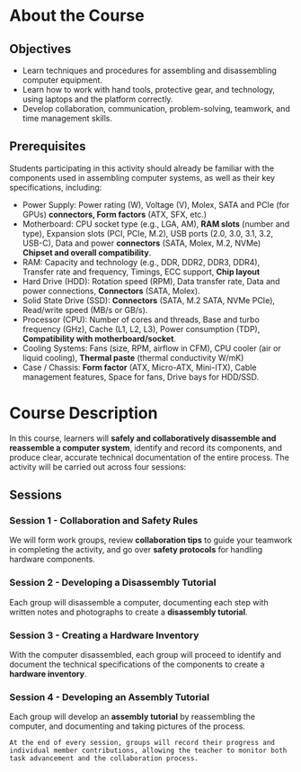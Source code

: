 ﻿# About the Course

## Objectives

- Learn techniques and procedures for assembling and disassembling computer equipment.
- Learn how to work with hand tools, protective gear, and technology, using laptops and the platform correctly.
- Develop collaboration, communication, problem-solving, teamwork, and time management skills.

## Prerequisites

Students participating in this activity should already be familiar with the components used in assembling computer systems, as well as their key specifications, including:

- Power Supply: Power rating (W), Voltage (V), Molex, SATA and PCIe (for GPUs) **connectors, Form factors** (ATX, SFX, etc.)
- Motherboard: CPU socket type (e.g., LGA, AM), **RAM slots** (number and type), Expansion slots (PCI, PCIe, M.2), USB ports (2.0, 3.0, 3.1, 3.2, USB-C), Data and power **connectors** (SATA, Molex, M.2, NVMe) **Chipset and overall compatibility**.
- RAM: Capacity and technology (e.g., DDR, DDR2, DDR3, DDR4), Transfer rate and frequency, Timings, ECC support, **Chip layout**
- Hard Drive (HDD): Rotation speed (RPM), Data transfer rate, Data and power connections, **Connectors** (SATA, Molex).
- Solid State Drive (SSD): **Connectors** (SATA, M.2 SATA, NVMe PCIe), Read/write speed (MB/s or GB/s).
- Processor (CPU): Number of cores and threads, Base and turbo frequency (GHz), Cache (L1, L2, L3), Power consumption (TDP), **Compatibility with motherboard/socket**.
- Cooling Systems: Fans (size, RPM, airflow in CFM), CPU cooler (air or liquid cooling), **Thermal paste** (thermal conductivity W/mK)
- Case / Chassis: **Form factor** (ATX, Micro-ATX, Mini-ITX), Cable management features, Space for fans, Drive bays for HDD/SSD.

# Course Description

In this course, learners will **safely and collaboratively disassemble and reassemble a computer system**, identify and record its components, and produce clear, accurate technical documentation of the entire process. The activity will be carried out across four sessions:

## Sessions

### Session 1 - Collaboration and Safety Rules

We will form work groups, review **collaboration tips** to guide your teamwork in completing the activity, and go over **safety protocols** for handling hardware components.

### Session 2 - Developing a Disassembly Tutorial

Each group will disassemble a computer, documenting each step with written notes and photographs to create a **disassembly tutorial**.

### Session 3 - Creating a Hardware Inventory

With the computer disassembled, each group will proceed to identify and document the technical specifications of the components to create a **hardware inventory**. 

### Session 4 - Developing an Assembly Tutorial

Each group will develop an **assembly tutorial** by reassembling the computer, and documenting and taking pictures of the process. 

```{suggestionnote}
At the end of every session, groups will record their progress and individual member contributions, allowing the teacher to monitor both task advancement and the collaboration process.
```
